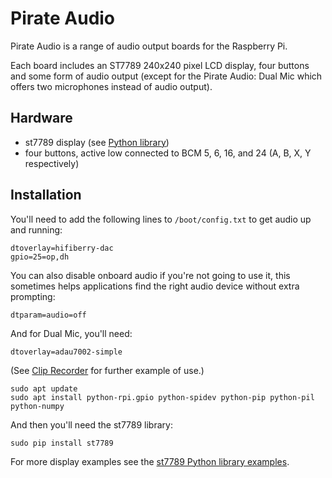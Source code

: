 # Pirate Audio

Pirate Audio is a range of audio output boards for the Raspberry Pi.

Each board includes an ST7789 240x240 pixel LCD display, four buttons and some form of audio output (except for the Pirate Audio: Dual Mic which offers two microphones instead of audio output).


## Hardware

* st7789 display (see [Python library](https://github.com/pimoroni/st7789-python))
* four buttons, active low connected to BCM 5, 6, 16, and 24 (A, B, X, Y respectively)

## Installation

You'll need to add the following lines to `/boot/config.txt` to get audio up and running:

```
dtoverlay=hifiberry-dac
gpio=25=op,dh
```

You can also disable onboard audio if you're not going to use it, this sometimes helps applications find the right audio device without extra prompting:

```
dtparam=audio=off
```

And for Dual Mic, you'll need:
```
dtoverlay=adau7002-simple
```
(See [Clip Recorder](./clip-recorder) for further example of use.)


```
sudo apt update
sudo apt install python-rpi.gpio python-spidev python-pip python-pil python-numpy
```

And then you'll need the st7789 library:

```
sudo pip install st7789
```

For more display examples see the [st7789 Python library examples](https://github.com/pimoroni/st7789-python/tree/master/examples).

